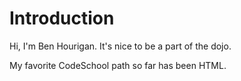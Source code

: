 # Introduction

Hi, I'm Ben Hourigan. It's nice to be a part of the dojo.

My favorite CodeSchool path so far has been HTML.
